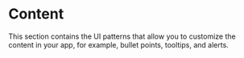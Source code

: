 # Content

This section contains the UI patterns that allow you to customize the content in your app, for example, bullet points, tooltips, and alerts.

